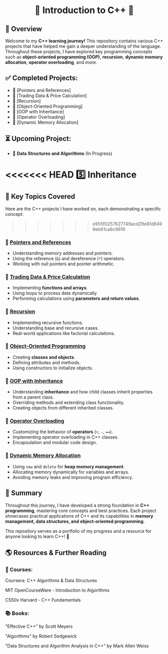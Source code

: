 <div align="center">

# 🚀 Introduction to C++ 🚀

</div>

## 📖 Overview
Welcome to my **C++ learning journey!** This repository contains various C++ projects that have helped me gain a deeper understanding of the language. Throughout these projects, I have explored key programming concepts such as **object-oriented programming (OOP)**, **recursion**, **dynamic memory allocation**, **operator overloading**, and more.

## ✅ Completed Projects:
- 📌 [Pointers and References]
- 📌 [Trading Data & Price Calculation]
- 📌 [Recursion]
- 📌 [Object-Oriented Programming]
- 📌 [OOP with Inheritance]
- 📌 [Operator Overloading]
- 📌 [Dynamic Memory Allocation]

## ⏳ Upcoming Project:
- 🚧 **Data Structures and Algorithms** (In Progress)


<<<<<<< HEAD
5️⃣ Inheritance
=======
## 🔑 Key Topics Covered
Here are the C++ projects I have worked on, each demonstrating a specific concept:
>>>>>>> e955f0257627749acd29e81d8498eb61ca6c9816

### 📌 [Pointers and References](./README%20(2).md)
- Understanding memory addresses and pointers.
- Using the reference (`&`) and dereference (`*`) operators.
- Working with null pointers and pointer arithmetic.

### 📌 [Trading Data & Price Calculation](./README%20(3).md)
- Implementing **functions and arrays**.
- Using loops to process data dynamically.
- Performing calculations using **parameters and return values**.

### 📌 [Recursion](./README%20(4).md)
- Implementing recursive functions.
- Understanding base and recursive cases.
- Real-world applications like factorial calculations.

### 📌 [Object-Oriented Programming](./README%20(5).md)
- Creating **classes and objects**.
- Defining attributes and methods.
- Using constructors to initialize objects.

### 📌 [OOP with Inheritance](./README%20(6).md)
- Understanding **inheritance** and how child classes inherit properties from a parent class.
- Overriding methods and extending class functionality.
- Creating objects from different inherited classes.

### 📌 [Operator Overloading](./README%20(7).md)
- Customizing the behavior of **operators** (`+`, `-`, `==`).
- Implementing operator overloading in C++ classes.
- Encapsulation and modular code design.

### 📌 [Dynamic Memory Allocation](./README%20(8).md)
- Using `new` and `delete` for **heap memory management**.
- Allocating memory dynamically for variables and arrays.
- Avoiding memory leaks and improving program efficiency.

## 🎯 Summary
Throughout this journey, I have developed a strong foundation in **C++ programming**, mastering core concepts and best practices. Each project showcases practical applications of C++ and its capabilities in **memory management, data structures, and object-oriented programming**.

This repository serves as a portfolio of my progress and a resource for anyone looking to learn C++! 🚀



## 🌎 Resources & Further Reading
### 📖 Courses:

Coursera: C++ Algorithms & Data Structures

MIT OpenCourseWare - Introduction to Algorithms

CS50x Harvard - C++ Fundamentals

### 📚 Books:

"Effective C++" by Scott Meyers

"Algorithms" by Robert Sedgewick

"Data Structures and Algorithm Analysis in C++" by Mark Allen Weiss
